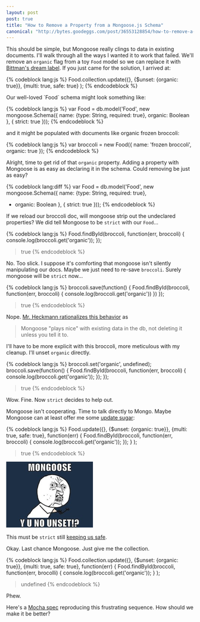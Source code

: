```yaml
---
layout: post
post: true
title: "How to Remove a Property from a Mongoose.js Schema"
canonical: "http://bytes.goodeggs.com/post/36553128854/how-to-remove-a-property-from-a-mongoosejs-schema"
---
```


This should be simple, but Mongoose really clings to data in existing documents.  I'll walk through all the ways I wanted it to work that failed.  We'll remove an `organic` flag from a toy `Food` model so we can replace it with [Bittman's dream label](http://www.nytimes.com/2012/10/14/opinion/sunday/bittman-my-dream-food-label.html).  If you just came for the solution, I arrived at:

{% codeblock lang:js %}
Food.collection.update({}, 
  {$unset: {organic: true}}, 
  {multi: true, safe: true}
);
{% endcodeblock %}

<!-- more -->Our well-loved `Food` schema might look something like:

{% codeblock lang:js %}
var Food = db.model('Food', new mongoose.Schema({
  name: {type: String, required: true},
  organic: Boolean
}, {
  strict: true
}));
{% endcodeblock %}

and it might be populated with documents like organic frozen broccoli:

{% codeblock lang:js %}
var broccoli = new Food({
  name: 'frozen broccoli',
  organic: true
});
{% endcodeblock %}

Alright, time to get rid of that `organic` property.  Adding a property with Mongoose is as easy as declaring it in the schema.  Could removing be just as easy?

{% codeblock lang:diff %}
  var Food = db.model('Food', new mongoose.Schema({
    name: {type: String, required: true},
-   organic: Boolean
  }, {
    strict: true
  }));
{% endcodeblock %}

If we reload our broccoli doc, will mongoose strip out the undeclared properties?  We did tell Mongoose to be `strict` with our `Food`…

{% codeblock lang:js %}
Food.findById(broccoli, function(err, broccoli) {
  console.log(broccoli.get('organic'));
});

> true
{% endcodeblock %}

No.  Too slick.  I suppose it's comforting that mongoose isn't silently manipulating our docs.  Maybe we just need to re-save `broccoli`.  Surely mongoose will be `strict` now…

{% codeblock lang:js %}
broccoli.save(function() {
  Food.findById(broccoli, function(err, broccoli) {
    console.log(broccoli.get('organic'))
  })
});

> true
{% endcodeblock %}

Nope.  [Mr. Heckmann rationalizes this behavior](http://grokbase.com/t/gg/mongoose-orm/123ya4qp0a/mongoose-removing-an-existing-field-from-a-collection#20120330swrofqtizat6i3kalhvfrusz5a) as

> Mongoose "plays nice" with existing data in the db, not deleting it unless you tell it to.


I'll have to be more explicit with this broccoli, more meticulous with my cleanup.  I'll unset `organic` directly.

{% codeblock lang:js %}
broccoli.set('organic', undefined);
broccoli.save(function() {
  Food.findById(broccoli, function(err, broccoli) {
    console.log(broccoli.get('organic'));
  });
});

> true
{% endcodeblock %}

Wow.  Fine.  Now `strict` decides to help out.

Mongoose isn't cooperating.  Time to talk directly to Mongo.  Maybe Mongoose can at least offer me some [update sugar](http://mongoosejs.com/docs/api.html#model_Model-update):

{% codeblock lang:js %}
Food.update({}, 
  {$unset: {organic: true}}, 
  {multi: true, safe: true}, 
  function(err) {
    Food.findById(broccoli, function(err, broccoli) {
      console.log(broccoli.get('organic'));
    });
  }
);

> true
{% endcodeblock %}

![Y U NO UNSET!?](/images/yuno.jpg)

This must be `strict` still [keeping us safe](https://groups.google.com/d/topic/mongoose-orm/ypvL3Fximjc/discussion).

Okay.  Last chance Mongoose.  Just give me the collection.

{% codeblock lang:js %}
Food.collection.update({}, 
  {$unset: {organic: true}}, 
  {multi: true, safe: true}, 
  function(err) {
    Food.findById(broccoli, function(err, brocolli) {
      console.log(broccoli.get('organic'));
  }
);

> undefined
{% endcodeblock %}

Phew.  

Here's a [Mocha spec](https://gist.github.com/4008255) reproducing this frustrating sequence.  How should we make it be better?

